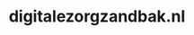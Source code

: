 ---
layout: post
title:  "digitalezorgzandbak.nl"
internal_url:  "/dutchgov/digitalezorgzandbak.nl.html"
categories: dutchgov
---